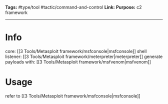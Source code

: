 **Tags:** #type/tool #tactic/command-and-control
**Link:** 
**Purpose:** c2 framework

---
# Info
core: [[3 Tools/Metasploit framework/msfconsole|msfconsole]]
shell listener: [[3 Tools/Metasploit framework/meterpreter|meterpreter]]
generate payloads with: [[3 Tools/Metasploit framework/msfvenom|msfvenom]]
# Usage
refer to [[3 Tools/Metasploit framework/msfconsole|msfconsole]]

